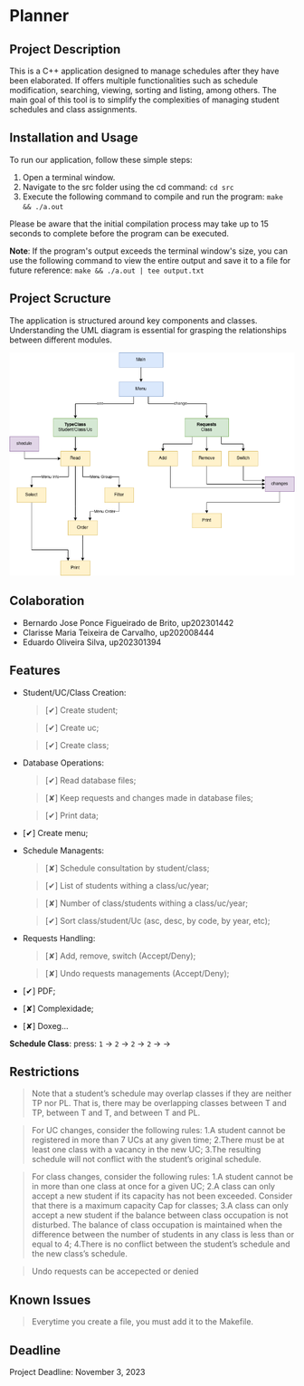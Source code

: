 # Planner

## Project Description

This is a C++ application designed to manage schedules after they have been elaborated. If offers multiple functionalities such as schedule modification, searching, viewing, sorting and listing, among others. The main goal of this tool is to simplify the complexities of managing student schedules and class assignments.

## Installation and Usage

To run our application, follow these simple steps:

1. Open a terminal window.
2. Navigate to the src folder using the cd command:
`cd src`
3. Execute the following command to compile and run the program:
`make && ./a.out`

Please be aware that the initial compilation process may take up to 15 seconds to complete before the program can be executed.

**Note**: If the program's output exceeds the terminal window's size, you can use the following command to view the entire output and save it to a file for future reference:
`make && ./a.out | tee output.txt`


## Project Scructure

The application is structured around key components and classes. Understanding the UML diagram is essential for grasping the relationships between different modules.

![uml](docs/uml.drawio.png)

## Colaboration

- Bernardo Jose Ponce Figueirado de Brito, up202301442
- Clarisse Maria Teixeira de Carvalho, up202008444
- Eduardo Oliveira Silva, up202301394

## Features

- Student/UC/Class Creation:

  > [✔] Create student;

  > [✔] Create uc;

  > [✔] Create class;

- Database Operations:

  > [✔] Read database files;

  > [✘] Keep requests and changes made in database files;

  > [✔] Print data;

- [✔] Create menu;

- Schedule Managents:

  > [✘] Schedule consultation by student/class;

  > [✔] List of students withing a class/uc/year;

  > [✘] Number of class/students withing a class/uc/year;

  > [✔] Sort class/student/Uc (asc, desc, by code, by year, etc);

- Requests Handling:

  > [✘] Add, remove, switch (Accept/Deny);

  > [✘] Undo requests managements (Accept/Deny);

- [✔] PDF;

- [✘] Complexidade;

- [✘] Doxeg...

**Schedule Class**: press: `1` -> `2` -> `2` -> `2` -> <classcode> -> <ordem>

## Restrictions

> Note that a student’s schedule may overlap classes if they are neither TP nor PL. That is, there may be overlapping classes between T and TP, between T and T, and between T and PL.

> For UC changes, consider the following rules:
> 1.A student cannot be registered in more than 7 UCs at any given time;
> 2.There must be at least one class with a vacancy in the new UC;
> 3.The resulting schedule will not conflict with the student’s original schedule.

> For class changes, consider the following rules:
> 1.A student cannot be in more than one class at once for a given UC;
> 2.A class can only accept a new student if its capacity has not been exceeded. Consider that there is a maximum capacity Cap for classes;
> 3.A class can only accept a new student if the balance between class occupation is not disturbed. The balance of class occupation is maintained when the difference between the number of students in any class is less than or equal to 4;
> 4.There is no conflict between the student’s schedule and the new class’s schedule.

> Undo requests can be accepected or denied

## Known Issues

> Everytime you create a file, you must add it to the Makefile.

## Deadline

Project Deadline: November 3, 2023
